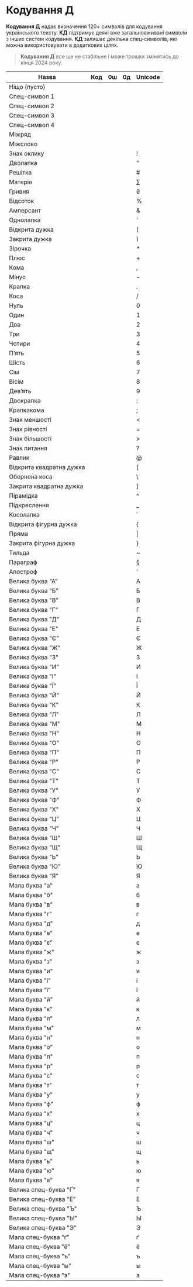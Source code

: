 # Кодування Д

**Кодування Д** надає визначення 120+ символів для кодування українського тексту. **КД** підтримує деякі вже
загальновживані символи з інших систем кодування. **КД** залишає декілька спец-символів, які можна
використовувати в додаткових цілях.

> **Кодування Д** все ще не стабільне і може трошки змінитись до кінця 2024 року.

| Назва                    | Код | 0ш | 0д | Unicode |
|--------------------------|-----|----|----|---------|
| Ніщо (пусто)             |     |    |    |         |
| Спец-символ 1            |     |    |    |         |
| Спец-символ 2            |     |    |    |         |
| Спец-символ 3            |     |    |    |         |
| Спец-символ 4            |     |    |    |         |
| Міжряд                   |     |    |    |         |
| Міжслово                 |     |    |    |         |
| Знак оклику              |     |    |    | !       |
| Дволапка                 |     |    |    | "       |
| Решітка                  |     |    |    | #       |
| Матерія                  |     |    |    | ∑       |
| Гривня                   |     |    |    | ₴       |
| Відсоток                 |     |    |    | %       |
| Амперсант                |     |    |    | &       |
| Однолапка                |     |    |    | '       |
| Відкрита дужка           |     |    |    | (       |
| Закрита дужка            |     |    |    | )       |
| Зірочка                  |     |    |    | *       |
| Плюс                     |     |    |    | +       |
| Кома                     |     |    |    | ,       |
| Мінус                    |     |    |    | -       |
| Крапка                   |     |    |    | .       |
| Коса                     |     |    |    | /       |
| Нуль                     |     |    |    | 0       |
| Один                     |     |    |    | 1       |
| Два                      |     |    |    | 2       |
| Три                      |     |    |    | 3       |
| Чотири                   |     |    |    | 4       |
| Пʼять                    |     |    |    | 5       |
| Шість                    |     |    |    | 6       |
| Сім                      |     |    |    | 7       |
| Вісім                    |     |    |    | 8       |
| Девʼять                  |     |    |    | 9       |
| Двокрапка                |     |    |    | :       |
| Крапкакома               |     |    |    | ;       |
| Знак меншості            |     |    |    | <       |
| Знак рівності            |     |    |    | =       |
| Знак більшості           |     |    |    | \>      |
| Знак питання             |     |    |    | ?       |
| Равлик                   |     |    |    | @       |
| Відкрита квадратна дужка |     |    |    | [       |
| Обернена коса            |     |    |    | \       |
| Закрита квадратна дужка  |     |    |    | ]       |
| Пірамідка                |     |    |    | ^       |
| Підкреслення             |     |    |    | _       |
| Косолапка                |     |    |    | `       |
| Відкрита фігурна дужка   |     |    |    | {       |
| Пряма                    |     |    |    | \|      |
| Закрита фігурна дужка    |     |    |    | }       |
| Тильда                   |     |    |    | ~       |
| Параграф                 |     |    |    | §       |
| Апостроф                 |     |    |    | ʼ       |
| Велика буква "А"         |     |    |    | А       |
| Велика буква "Б"         |     |    |    | Б       |
| Велика буква "В"         |     |    |    | В       |
| Велика буква "Г"         |     |    |    | Г       |
| Велика буква "Д"         |     |    |    | Д       |
| Велика буква "Е"         |     |    |    | Е       |
| Велика буква "Є"         |     |    |    | Є       |
| Велика буква "Ж"         |     |    |    | Ж       |
| Велика буква "З"         |     |    |    | З       |
| Велика буква "И"         |     |    |    | И       |
| Велика буква "І"         |     |    |    | І       |
| Велика буква "Ї"         |     |    |    | Ї       |
| Велика буква "Й"         |     |    |    | Й       |
| Велика буква "К"         |     |    |    | К       |
| Велика буква "Л"         |     |    |    | Л       |
| Велика буква "М"         |     |    |    | М       |
| Велика буква "Н"         |     |    |    | Н       |
| Велика буква "О"         |     |    |    | О       |
| Велика буква "П"         |     |    |    | П       |
| Велика буква "Р"         |     |    |    | Р       |
| Велика буква "С"         |     |    |    | С       |
| Велика буква "Т"         |     |    |    | Т       |
| Велика буква "У"         |     |    |    | У       |
| Велика буква "Ф"         |     |    |    | Ф       |
| Велика буква "Х"         |     |    |    | Х       |
| Велика буква "Ц"         |     |    |    | Ц       |
| Велика буква "Ч"         |     |    |    | Ч       |
| Велика буква "Ш"         |     |    |    | Ш       |
| Велика буква "Щ"         |     |    |    | Щ       |
| Велика буква "Ь"         |     |    |    | Ь       |
| Велика буква "Ю"         |     |    |    | Ю       |
| Велика буква "Я"         |     |    |    | Я       |
| Мала буква "а"           |     |    |    | а       |
| Мала буква "б"           |     |    |    | б       |
| Мала буква "в"           |     |    |    | в       |
| Мала буква "г"           |     |    |    | г       |
| Мала буква "д"           |     |    |    | д       |
| Мала буква "е"           |     |    |    | е       |
| Мала буква "є"           |     |    |    | є       |
| Мала буква "ж"           |     |    |    | ж       |
| Мала буква "з"           |     |    |    | з       |
| Мала буква "и"           |     |    |    | и       |
| Мала буква "і"           |     |    |    | і       |
| Мала буква "ї"           |     |    |    | ї       |
| Мала буква "й"           |     |    |    | й       |
| Мала буква "к"           |     |    |    | к       |
| Мала буква "л"           |     |    |    | л       |
| Мала буква "м"           |     |    |    | м       |
| Мала буква "н"           |     |    |    | н       |
| Мала буква "о"           |     |    |    | о       |
| Мала буква "п"           |     |    |    | п       |
| Мала буква "р"           |     |    |    | р       |
| Мала буква "с"           |     |    |    | с       |
| Мала буква "т"           |     |    |    | т       |
| Мала буква "у"           |     |    |    | у       |
| Мала буква "ф"           |     |    |    | ф       |
| Мала буква "х"           |     |    |    | х       |
| Мала буква "ц"           |     |    |    | ц       |
| Мала буква "ч"           |     |    |    | ч       |
| Мала буква "ш"           |     |    |    | ш       |
| Мала буква "щ"           |     |    |    | щ       |
| Мала буква "ь"           |     |    |    | ь       |
| Мала буква "ю"           |     |    |    | ю       |
| Мала буква "я"           |     |    |    | я       |
| Велика спец-буква "Ґ"    |     |    |    | Ґ       |
| Велика спец-буква "Ё"    |     |    |    | Ё       |
| Велика спец-буква "Ъ"    |     |    |    | Ъ       |
| Велика спец-буква "Ы"    |     |    |    | Ы       |
| Велика спец-буква "Э"    |     |    |    | Э       |
| Мала спец-буква "ґ"      |     |    |    | ґ       |
| Мала спец-буква "ё"      |     |    |    | ё       |
| Мала спец-буква "ъ"      |     |    |    | ъ       |
| Мала спец-буква "ы"      |     |    |    | ы       |
| Мала спец-буква "э"      |     |    |    | э       |